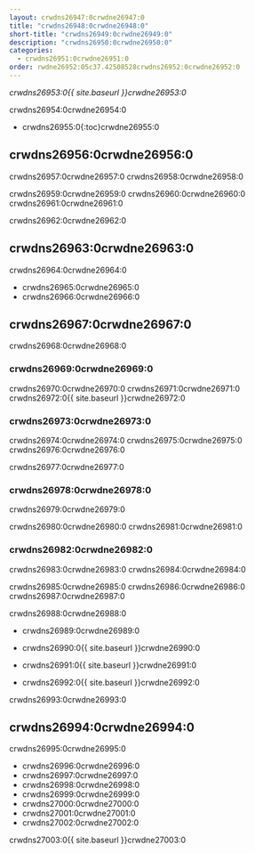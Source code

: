 ```yaml
---
layout: crwdns26947:0crwdne26947:0
title: "crwdns26948:0crwdne26948:0"
short-title: "crwdns26949:0crwdne26949:0"
description: "crwdns26950:0crwdne26950:0"
categories:
  - crwdns26951:0crwdne26951:0
order: rwdne26952:05c37.42508528crwdns26952:0crwdne26952:0
---
```

*crwdns26953:0{{ site.baseurl }}crwdne26953:0*

crwdns26954:0crwdne26954:0

- crwdns26955:0{:toc}crwdne26955:0

## crwdns26956:0crwdne26956:0

crwdns26957:0crwdne26957:0 crwdns26958:0crwdne26958:0

crwdns26959:0crwdne26959:0 crwdns26960:0crwdne26960:0 crwdns26961:0crwdne26961:0

crwdns26962:0crwdne26962:0

## crwdns26963:0crwdne26963:0

crwdns26964:0crwdne26964:0

- crwdns26965:0crwdne26965:0
- crwdns26966:0crwdne26966:0

## crwdns26967:0crwdne26967:0

crwdns26968:0crwdne26968:0

### crwdns26969:0crwdne26969:0

crwdns26970:0crwdne26970:0 crwdns26971:0crwdne26971:0 crwdns26972:0{{ site.baseurl }}crwdne26972:0

### crwdns26973:0crwdne26973:0

crwdns26974:0crwdne26974:0 crwdns26975:0crwdne26975:0 crwdns26976:0crwdne26976:0

crwdns26977:0crwdne26977:0

### crwdns26978:0crwdne26978:0

crwdns26979:0crwdne26979:0

crwdns26980:0crwdne26980:0 crwdns26981:0crwdne26981:0

### crwdns26982:0crwdne26982:0

crwdns26983:0crwdne26983:0 crwdns26984:0crwdne26984:0

crwdns26985:0crwdne26985:0 crwdns26986:0crwdne26986:0 crwdns26987:0crwdne26987:0

crwdns26988:0crwdne26988:0

- crwdns26989:0crwdne26989:0

- crwdns26990:0{{ site.baseurl }}crwdne26990:0

- crwdns26991:0{{ site.baseurl }}crwdne26991:0

- crwdns26992:0{{ site.baseurl }}crwdne26992:0

crwdns26993:0crwdne26993:0

## crwdns26994:0crwdne26994:0

crwdns26995:0crwdne26995:0

- crwdns26996:0crwdne26996:0
- crwdns26997:0crwdne26997:0
- crwdns26998:0crwdne26998:0
- crwdns26999:0crwdne26999:0
- crwdns27000:0crwdne27000:0
- crwdns27001:0crwdne27001:0
- crwdns27002:0crwdne27002:0

crwdns27003:0{{ site.baseurl }}crwdne27003:0